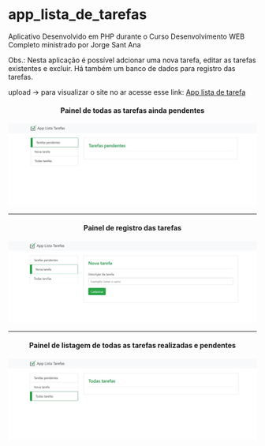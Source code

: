 # app_lista_de_tarefas
Aplicativo Desenvolvido em PHP durante o Curso Desenvolvimento WEB Completo ministrado por Jorge Sant Ana

<p>Obs.: Nesta aplicação é possível adcionar uma nova tarefa, editar as tarefas existentes e excluir. 
   Há também um banco de dados para registro das tarefas.</p>
   
 <p>upload → para visualizar o site no ar acesse esse link:
 <a href="http://applistatarefa2.epizy.com/">App lista de tarefa</a></p>

<div align="center">
    <h4>Painel de todas as tarefas ainda pendentes</h4>
    <img src="img/home_app_lista_de_tarefa.jpg"</img> 
</div>

<hr>

<div align="center">
    <h4>Painel de registro das tarefas</h4>
    <img src="img/resgistro_app_lista_tarefa.jpg"</img> 
</div>
<hr>
<div align="center">
    <h4>Painel de listagem de todas as tarefas realizadas e pendentes</h4>
    <img src="img/listagem_app_lista_tarefas.jpg"</img> 
</div>
